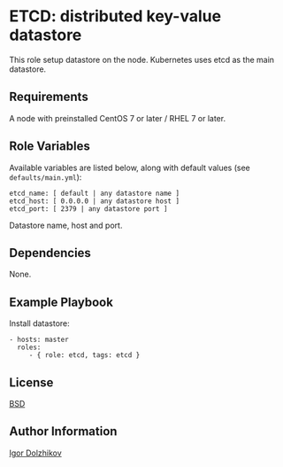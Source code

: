 ETCD: distributed key-value datastore
=====================================

This role setup datastore on the node. Kubernetes uses etcd as the main datastore.

Requirements
------------

A node with preinstalled CentOS 7 or later / RHEL 7 or later.

Role Variables
--------------

Available variables are listed below, along with default values (see `defaults/main.yml`):

    etcd_name: [ default | any datastore name ]
    etcd_host: [ 0.0.0.0 | any datastore host ]
    etcd_port: [ 2379 | any datastore port ]

Datastore name, host and port.

Dependencies
------------

None.

Example Playbook
----------------

Install datastore:

    - hosts: master
      roles:
         - { role: etcd, tags: etcd }

License
-------

[BSD](https://github.com/takama/k8sdemo/blob/master/LICENSE)

Author Information
------------------

[Igor Dolzhikov](https://github.com/takama)

